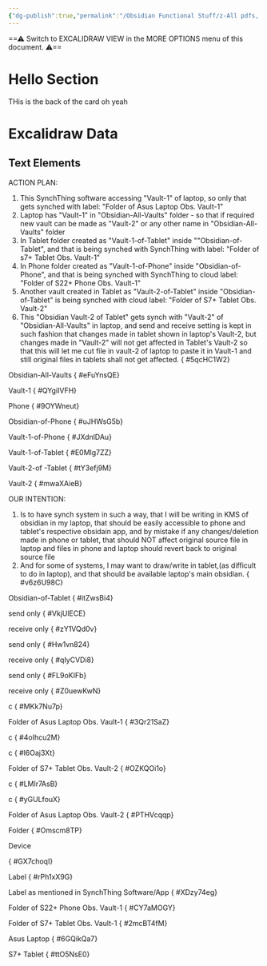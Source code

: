 ```yaml
---
{"dg-publish":true,"permalink":"/Obsidian Functional Stuff/z-All pdfs, Images & Small Excalidraws/Obsidian Vault Synch System Drawing/","tags":["excalidraw"],"noteIcon":""}
---
```


==⚠  Switch to EXCALIDRAW VIEW in the MORE OPTIONS menu of this document. ⚠==



# 


# Hello Section
THis is the back of the card
oh yeah

# Excalidraw Data
## Text Elements
ACTION PLAN:
1. This SynchThing software accessing "Vault-1" of laptop, so  only that gets synched with label: "Folder of Asus Laptop Obs. Vault-1"
2. Laptop has "Vault-1" in "Obsidian-All-Vaults" folder - so that if required new vault can be made as "Vault-2" or any other name in "Obsidian-All-Vaults" folder
3. In Tablet folder created as "Vault-1-of-Tablet" inside ""Obsidian-of-Tablet", and that is being synched with SynchThing with label: "Folder of s7+ Tablet Obs. Vault-1"
4. In Phone folder created as "Vault-1-of-Phone" inside "Obsidian-of-Phone", and that is being synched with SynchThing to cloud label: "Folder of S22+ Phone Obs. Vault-1"
5. Another vault created in Tablet as "Vault-2-of-Tablet" inside "Obsidian-of-Tablet" is being synched with cloud label: "Folder of S7+ Tablet Obs. Vault-2"
6. This "Obsidian Vault-2 of Tablet" gets synch with "Vault-2" of "Obsidian-All-Vaults" in laptop, and send and receive setting is kept in such fashion
    that changes made in tablet shown in laptop's Vault-2, but changes made in "Vault-2" will not get affected in Tablet's Vault-2 so that this will let me cut
    file in vault-2 of laptop to paste it in Vault-1 and still original files in tablets shall not get affected.
{ #5qcHC1W2}


Obsidian-All-Vaults
{ #eFuYnsQE}


Vault-1
{ #QYgiIVFH}


Phone
{ #9OYWneut}


Obsidian-of-Phone
{ #uJHWsG5b}


Vault-1-of-Phone
{ #JXdnlDAu}


Vault-1-of-Tablet
{ #E0Mlg7ZZ}


Vault-2-of -Tablet
{ #tY3efj9M}


Vault-2
{ #mwaXAieB}


OUR INTENTION:
1. Is to have synch system in such a way, that I will be writing in KMS of obsidian in my laptop,
    that should be easily accessible to phone and tablet's respective obsidain app,
        and by mistake if any changes/deletion made in phone or tablet, that should NOT affect original source file in laptop
        and files in phone and laptop should revert back to original source file
2. And for some of systems, I may want to draw/write in tablet,(as difficult to do in laptop), and that should be available
laptop's main obsidian.
{ #v6z6U98C}


Obsidian-of-Tablet
{ #itZwsBi4}


send only
{ #VkjUlECE}


 receive only
{ #zY1VQd0v}


send only
{ #Hw1vn824}


receive only
{ #qIyCVDi8}


send only
{ #FL9oKIFb}


receive only
{ #Z0uewKwN}


c
{ #MKk7Nu7p}


Folder of Asus Laptop Obs. Vault-1
{ #3Qr21SaZ}


c
{ #4oIhcu2M}


c
{ #l6Oaj3Xt}


Folder of S7+ Tablet Obs. Vault-2
{ #OZKQOi1o}


c
{ #LMlr7AsB}


c
{ #yGULfouX}


Folder of Asus Laptop Obs. Vault-2
{ #PTHVcqqp}


Folder
{ #Omscm8TP}


Device

{ #GX7choqI}


Label
{ #rPh1xX9G}


Label as mentioned 
in SynchThing Software/App
{ #XDzy74eg}


Folder of S22+ Phone Obs. Vault-1
{ #CY7aMOGY}


Folder of S7+ Tablet Obs. Vault-1
{ #2mcBT4fM}


Asus Laptop
{ #6GQikQa7}


S7+ Tablet
{ #ttO5NsE0}


